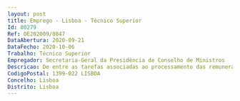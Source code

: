 ```yaml
--- 
layout: post
title: Emprego - Lisboa - Técnico Superior
Id: 80279
Ref: OE202009/0847
DataAbertura: 2020-09-21
DataFecho: 2020-10-06
Trabalho: Técnico Superior
Empregador: Secretaria-Geral da Presidência de Conselho de Ministros
Descricao: De entre as tarefas associadas ao processamento das remunerações e outros abonos dando cumprimento ao calendário fixado, destacam se as seguintes a)	Inserção de dados mestre nomeadamente cadastro férias, faltas, ADSE, alterações do vínculo jurídico de emprego público, entre outros b)	Inscrição dos trabalhadores na SS, CGA e ADSE e gestão dos respetivos cartões c)	Inserção da assiduidade, ajudas de custo e trabalho suplementar d)	Analisar os pedidos recebidos a fim de verificar o respetivo enquadramento legal e)	Tratamento das penhoras f)	Pedido e receção de guia de vencimentos g)	Validação da relação de descontos da ADSE h)	Validação da folha de remunerações da SS e submeter no DRI i)	Validação da folha de remunerações da CGA e submeter j)	Validação do mapa de descontos ADM e submeter na ADM Direta k)	Elaborar queries.
CodigoPostal: 1399-022 LISBOA
Concelho: Lisboa
Distrito: Lisboa
--- 
```

